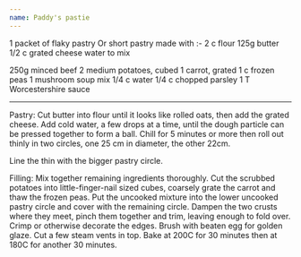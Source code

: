 ```yaml
---
name: Paddy's pastie
---
```


1 packet of flaky pastry
 Or short pastry made with :-
2 c flour
125g butter
1/2 c grated cheese
water to mix

250g minced beef
2 medium potatoes, cubed
1 carrot, grated
1 c frozen peas
1 mushroom soup mix
1/4 c water
1/4 c chopped parsley
1 T Worcestershire sauce

---

Pastry:
Cut butter into flour until it looks like rolled oats, then add the grated cheese.  Add cold water, a few drops at a time, until the dough particle can be pressed together to form a ball.  Chill for 5 minutes or more then roll out thinly in two circles, one 25 cm in diameter, the other 22cm.

Line the thin with the bigger pastry circle.
 
Filling:
Mix together remaining ingredients thoroughly.  Cut the scrubbed potatoes into little-finger-nail sized cubes, coarsely grate the carrot and thaw the frozen peas.
Put the uncooked mixture into the lower uncooked pastry circle and cover with the remaining circle.  Dampen the two crusts where they meet, pinch them together and trim, leaving enough to fold over.  Crimp or otherwise decorate the edges.  Brush with beaten egg for golden glaze.  Cut a few steam vents in top.
Bake at 200C for 30 minutes then at 180C for another 30 minutes.

